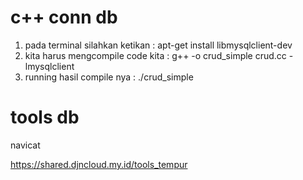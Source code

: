 # c++ conn db
1. pada terminal silahkan ketikan : apt-get install libmysqlclient-dev
2. kita harus mengcompile code kita : g++ -o crud_simple crud.cc -lmysqlclient
3. running hasil compile nya : ./crud_simple

# tools db
navicat

https://shared.djncloud.my.id/tools_tempur